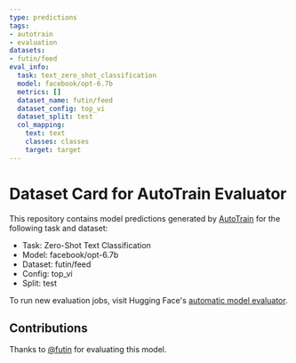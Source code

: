 ```yaml
---
type: predictions
tags:
- autotrain
- evaluation
datasets:
- futin/feed
eval_info:
  task: text_zero_shot_classification
  model: facebook/opt-6.7b
  metrics: []
  dataset_name: futin/feed
  dataset_config: top_vi
  dataset_split: test
  col_mapping:
    text: text
    classes: classes
    target: target
---
```

# Dataset Card for AutoTrain Evaluator

This repository contains model predictions generated by [AutoTrain](https://huggingface.co/autotrain) for the following task and dataset:

* Task: Zero-Shot Text Classification
* Model: facebook/opt-6.7b
* Dataset: futin/feed
* Config: top_vi
* Split: test

To run new evaluation jobs, visit Hugging Face's [automatic model evaluator](https://huggingface.co/spaces/autoevaluate/model-evaluator).

## Contributions

Thanks to [@futin](https://huggingface.co/futin) for evaluating this model.